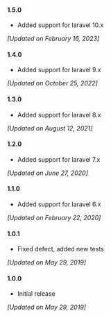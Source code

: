 #### 1.5.0

* Added support for laravel 10.x

_[Updated on February 16, 2023]_

#### 1.4.0

* Added support for laravel 9.x

_[Updated on October 25, 2022]_

#### 1.3.0

* Added support for laravel 8.x 

_[Updated on August 12, 2021]_

#### 1.2.0

* Added support for laravel 7.x 

_[Updated on June 27, 2020]_

#### 1.1.0

* Added support for laravel 6.x 

_[Updated on February 22, 2020]_

#### 1.0.1

* Fixed defect, added new tests

_[Updated on May 29, 2019]_

#### 1.0.0

* Initial release 

_[Updated on May 29, 2019]_
